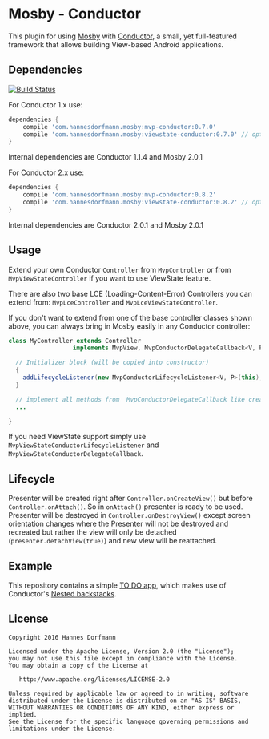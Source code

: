 # Mosby - Conductor
This plugin for using [Mosby](https://github.com/sockeqwe/mosby) with [Conductor](https://github.com/bluelinelabs/Conductor), a small, yet full-featured framework that allows building View-based Android applications.


## Dependencies
[![Build Status](https://travis-ci.org/sockeqwe/mosby-conductor.svg?branch=master)](https://travis-ci.org/sockeqwe/mosby-conductor)

For Conductor 1.x use:
```groovy
dependencies {
    compile 'com.hannesdorfmann.mosby:mvp-conductor:0.7.0'
    compile 'com.hannesdorfmann.mosby:viewstate-conductor:0.7.0' // optional viewstate feature
}
```
Internal dependencies are Conductor 1.1.4 and Mosby 2.0.1

For Conductor 2.x use:
```groovy
dependencies {
    compile 'com.hannesdorfmann.mosby:mvp-conductor:0.8.2'
    compile 'com.hannesdorfmann.mosby:viewstate-conductor:0.8.2' // optional viewstate feature
}
```
Internal dependencies are Conductor 2.0.1 and Mosby 2.0.1

## Usage
Extend your own Conductor `Controller` from `MvpController` or from `MvpViewStateController` if you want to use ViewState feature.

There are also two base LCE (Loading-Content-Error) Controllers you can extend from: `MvpLceController` and `MvpLceViewStateController`.

If you don't want to extend from one of the base controller classes shown above, you can always bring in Mosby easily in any Conductor controller:

```java
class MyController extends Controller
                  implements MvpView, MvpConductorDelegateCallback<V, P> {

  // Initializer block (will be copied into constructor)
  {
    addLifecycleListener(new MvpConductorLifecycleListener<V, P>(this);
  }

  // implement all methods from  MvpConductorDelegateCallback like createPresenter() etc.
  ...

}
```

If you need ViewState support simply use `MvpViewStateConductorLifecycleListener` and `MvpViewStateConductorDelegateCallback`.

## Lifecycle
Presenter will be created right after `Controller.onCreateView()` but before `Controller.onAttach()`. So in `onAttach()` presenter is ready to be used.
Presenter will be destroyed in `Controller.onDestroyView()` except screen orientation changes where the Presenter will not be destroyed and recreated but rather the view will only be detached (`presenter.detachView(true)`) and new view will be reattached.

## Example
This repository contains a simple [TO DO app](https://github.com/sockeqwe/mosby-conductor/tree/master/app), which makes use of Conductor's [Nested backstacks](https://github.com/bluelinelabs/Conductor/issues/27).

## License

```
Copyright 2016 Hannes Dorfmann

Licensed under the Apache License, Version 2.0 (the "License");
you may not use this file except in compliance with the License.
You may obtain a copy of the License at

   http://www.apache.org/licenses/LICENSE-2.0

Unless required by applicable law or agreed to in writing, software
distributed under the License is distributed on an "AS IS" BASIS,
WITHOUT WARRANTIES OR CONDITIONS OF ANY KIND, either express or implied.
See the License for the specific language governing permissions and
limitations under the License.
```

